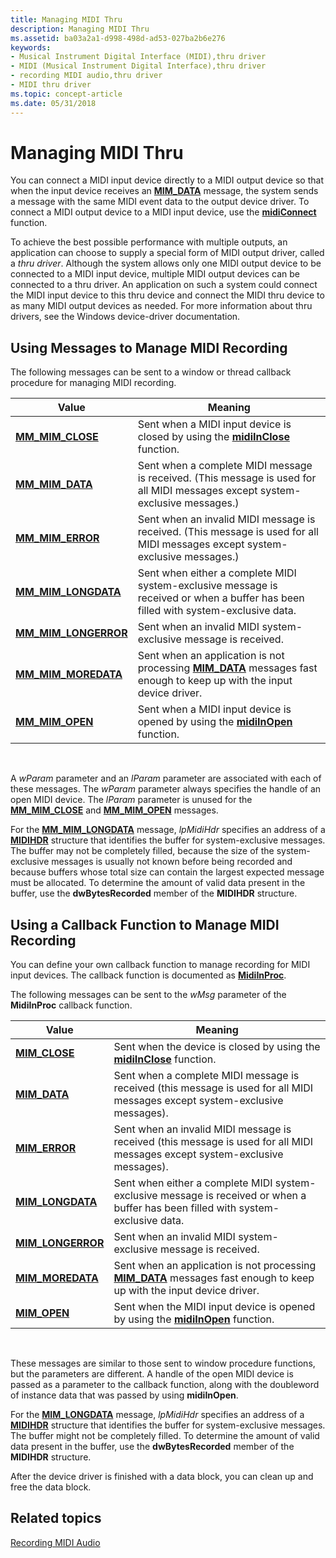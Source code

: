 ```yaml
---
title: Managing MIDI Thru
description: Managing MIDI Thru
ms.assetid: ba03a2a1-d998-498d-ad53-027ba2b6e276
keywords:
- Musical Instrument Digital Interface (MIDI),thru driver
- MIDI (Musical Instrument Digital Interface),thru driver
- recording MIDI audio,thru driver
- MIDI thru driver
ms.topic: concept-article
ms.date: 05/31/2018
---
```


# Managing MIDI Thru

You can connect a MIDI input device directly to a MIDI output device so that when the input device receives an [**MIM\_DATA**](mim-data.md) message, the system sends a message with the same MIDI event data to the output device driver. To connect a MIDI output device to a MIDI input device, use the [**midiConnect**](/windows/win32/api/mmeapi/nf-mmeapi-midiconnect) function.

To achieve the best possible performance with multiple outputs, an application can choose to supply a special form of MIDI output driver, called a *thru driver*. Although the system allows only one MIDI output device to be connected to a MIDI input device, multiple MIDI output devices can be connected to a thru driver. An application on such a system could connect the MIDI input device to this thru device and connect the MIDI thru device to as many MIDI output devices as needed. For more information about thru drivers, see the Windows device-driver documentation.

## Using Messages to Manage MIDI Recording

The following messages can be sent to a window or thread callback procedure for managing MIDI recording.



| Value                                          | Meaning                                                                                                                                |
|------------------------------------------------|----------------------------------------------------------------------------------------------------------------------------------------|
| [**MM\_MIM\_CLOSE**](mm-mim-close.md)         | Sent when a MIDI input device is closed by using the [**midiInClose**](/windows/win32/api/mmeapi/nf-mmeapi-midiinclose) function.                                      |
| [**MM\_MIM\_DATA**](mm-mim-data.md)           | Sent when a complete MIDI message is received. (This message is used for all MIDI messages except system-exclusive messages.)          |
| [**MM\_MIM\_ERROR**](mm-mim-error.md)         | Sent when an invalid MIDI message is received. (This message is used for all MIDI messages except system-exclusive messages.)          |
| [**MM\_MIM\_LONGDATA**](mm-mim-longdata.md)   | Sent when either a complete MIDI system-exclusive message is received or when a buffer has been filled with system-exclusive data.     |
| [**MM\_MIM\_LONGERROR**](mm-mim-longerror.md) | Sent when an invalid MIDI system-exclusive message is received.                                                                        |
| [**MM\_MIM\_MOREDATA**](mm-mim-moredata.md)   | Sent when an application is not processing [**MIM\_DATA**](mim-data.md) messages fast enough to keep up with the input device driver. |
| [**MM\_MIM\_OPEN**](mm-mim-open.md)           | Sent when a MIDI input device is opened by using the [**midiInOpen**](/windows/win32/api/mmeapi/nf-mmeapi-midiinopen) function.                                        |



 

A *wParam* parameter and an *lParam* parameter are associated with each of these messages. The *wParam* parameter always specifies the handle of an open MIDI device. The *lParam* parameter is unused for the [**MM\_MIM\_CLOSE**](mm-mim-close.md) and [**MM\_MIM\_OPEN**](mm-mim-open.md) messages.

For the [**MM\_MIM\_LONGDATA**](mm-mim-longdata.md) message, *lpMidiHdr* specifies an address of a [**MIDIHDR**](/windows/win32/api/mmeapi/ns-mmeapi-midihdr) structure that identifies the buffer for system-exclusive messages. The buffer may not be completely filled, because the size of the system-exclusive messages is usually not known before being recorded and because buffers whose total size can contain the largest expected message must be allocated. To determine the amount of valid data present in the buffer, use the **dwBytesRecorded** member of the **MIDIHDR** structure.

## Using a Callback Function to Manage MIDI Recording

You can define your own callback function to manage recording for MIDI input devices. The callback function is documented as [**MidiInProc**](/previous-versions//dd798460(v=vs.85)).

The following messages can be sent to the *wMsg* parameter of the **MidiInProc** callback function.



| Value                                   | Meaning                                                                                                                                |
|-----------------------------------------|----------------------------------------------------------------------------------------------------------------------------------------|
| [**MIM\_CLOSE**](mim-close.md)         | Sent when the device is closed by using the [**midiInClose**](/windows/win32/api/mmeapi/nf-mmeapi-midiinclose) function.                                               |
| [**MIM\_DATA**](mim-data.md)           | Sent when a complete MIDI message is received (this message is used for all MIDI messages except system-exclusive messages).           |
| [**MIM\_ERROR**](mim-error.md)         | Sent when an invalid MIDI message is received (this message is used for all MIDI messages except system-exclusive messages).           |
| [**MIM\_LONGDATA**](mim-longdata.md)   | Sent when either a complete MIDI system-exclusive message is received or when a buffer has been filled with system-exclusive data.     |
| [**MIM\_LONGERROR**](mim-longerror.md) | Sent when an invalid MIDI system-exclusive message is received.                                                                        |
| [**MIM\_MOREDATA**](mim-moredata.md)   | Sent when an application is not processing [**MIM\_DATA**](mim-data.md) messages fast enough to keep up with the input device driver. |
| [**MIM\_OPEN**](mim-open.md)           | Sent when the MIDI input device is opened by using the [**midiInOpen**](/windows/win32/api/mmeapi/nf-mmeapi-midiinopen) function.                                      |



 

These messages are similar to those sent to window procedure functions, but the parameters are different. A handle of the open MIDI device is passed as a parameter to the callback function, along with the doubleword of instance data that was passed by using **midiInOpen**.

For the [**MIM\_LONGDATA**](mim-longdata.md) message, *lpMidiHdr* specifies an address of a [**MIDIHDR**](/windows/win32/api/mmeapi/ns-mmeapi-midihdr) structure that identifies the buffer for system-exclusive messages. The buffer might not be completely filled. To determine the amount of valid data present in the buffer, use the **dwBytesRecorded** member of the **MIDIHDR** structure.

After the device driver is finished with a data block, you can clean up and free the data block.

## Related topics

<dl> <dt>

[Recording MIDI Audio](recording-midi-audio.md)
</dt> </dl>

 

 
